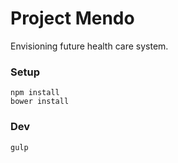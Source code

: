 Project Mendo
====
Envisioning future health care system.
### Setup

```
npm install
bower install
```
### Dev
```
gulp
```
